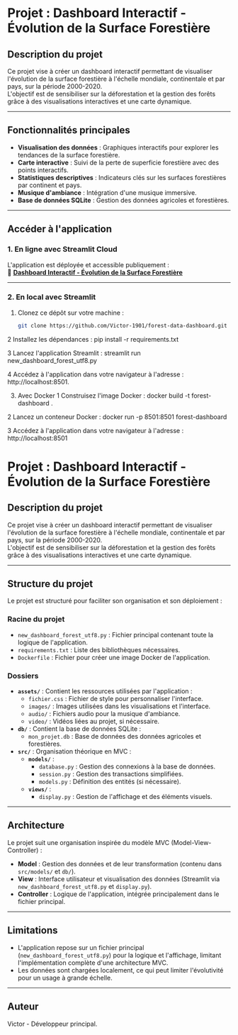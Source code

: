 # **Projet : Dashboard Interactif - Évolution de la Surface Forestière**

## **Description du projet**
Ce projet vise à créer un dashboard interactif permettant de visualiser l'évolution de la surface forestière à l'échelle mondiale, continentale et par pays, sur la période 2000-2020.  
L'objectif est de sensibiliser sur la déforestation et la gestion des forêts grâce à des visualisations interactives et une carte dynamique.

---

## **Fonctionnalités principales**
- **Visualisation des données** : Graphiques interactifs pour explorer les tendances de la surface forestière.
- **Carte interactive** : Suivi de la perte de superficie forestière avec des points interactifs.
- **Statistiques descriptives** : Indicateurs clés sur les surfaces forestières par continent et pays.
- **Musique d'ambiance** : Intégration d'une musique immersive.
- **Base de données SQLite** : Gestion des données agricoles et forestières.

---

## **Accéder à l'application**

### **1. En ligne avec Streamlit Cloud**
L'application est déployée et accessible publiquement :  
🔗 **[Dashboard Interactif - Évolution de la Surface Forestière](https://victor-1901-forest-data-dashbo-new-dashboard-forest-utf8-2qbtei.streamlit.app/)**

---

### **2. En local avec Streamlit**
1. Clonez ce dépôt sur votre machine :
   ```bash
   git clone https://github.com/Victor-1901/forest-data-dashboard.git

2 Installez les dépendances :
pip install -r requirements.txt

3 Lancez l'application Streamlit :
streamlit run new_dashboard_forest_utf8.py

4 Accédez à l'application dans votre navigateur à l'adresse :
 http://localhost:8501.

3. Avec Docker
1 Construisez l'image Docker :
  docker build -t forest-dashboard .

2 Lancez un conteneur Docker :
docker run -p 8501:8501 forest-dashboard

3 Accédez à l'application dans votre navigateur à l'adresse :
http://localhost:8501

# **Projet : Dashboard Interactif - Évolution de la Surface Forestière**

## **Description du projet**
Ce projet vise à créer un dashboard interactif permettant de visualiser l'évolution de la surface forestière à l'échelle mondiale, continentale et par pays, sur la période 2000-2020.  
L'objectif est de sensibiliser sur la déforestation et la gestion des forêts grâce à des visualisations interactives et une carte dynamique.

---

## **Structure du projet**
Le projet est structuré pour faciliter son organisation et son déploiement :

### **Racine du projet**
- `new_dashboard_forest_utf8.py` : Fichier principal contenant toute la logique de l'application.
- `requirements.txt` : Liste des bibliothèques nécessaires.
- `Dockerfile` : Fichier pour créer une image Docker de l'application.

### **Dossiers**
- **`assets/`** : Contient les ressources utilisées par l'application :
  - `fichier.css` : Fichier de style pour personnaliser l'interface.
  - `images/` : Images utilisées dans les visualisations et l'interface.
  - `audio/` : Fichiers audio pour la musique d'ambiance.
  - `video/` : Vidéos liées au projet, si nécessaire.
- **`db/`** : Contient la base de données SQLite :
  - `mon_projet.db` : Base de données des données agricoles et forestières.
- **`src/`** : Organisation théorique en MVC :
  - **`models/`** :
    - `database.py` : Gestion des connexions à la base de données.
    - `session.py` : Gestion des transactions simplifiées.
    - `models.py` : Définition des entités (si nécessaire).
  - **`views/`** :
    - `display.py` : Gestion de l'affichage et des éléments visuels.

---

## **Architecture**
Le projet suit une organisation inspirée du modèle MVC (Model-View-Controller) :

- **Model** : Gestion des données et de leur transformation (contenu dans `src/models/` et `db/`).
- **View** : Interface utilisateur et visualisation des données (Streamlit via `new_dashboard_forest_utf8.py` et `display.py`).
- **Controller** : Logique de l'application, intégrée principalement dans le fichier principal.

---

## **Limitations**
- L'application repose sur un fichier principal (`new_dashboard_forest_utf8.py`) pour la logique et l'affichage, limitant l'implémentation complète d'une architecture MVC.
- Les données sont chargées localement, ce qui peut limiter l'évolutivité pour un usage à grande échelle.

---

## **Auteur**
Victor - Développeur principal.
